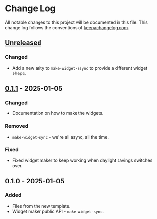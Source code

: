 # Change Log
All notable changes to this project will be documented in this file. This change log follows the conventions of [keepachangelog.com](http://keepachangelog.com/).

## [Unreleased]
### Changed
- Add a new arity to `make-widget-async` to provide a different widget shape.

## [0.1.1] - 2025-01-05
### Changed
- Documentation on how to make the widgets.

### Removed
- `make-widget-sync` - we're all async, all the time.

### Fixed
- Fixed widget maker to keep working when daylight savings switches over.

## 0.1.0 - 2025-01-05
### Added
- Files from the new template.
- Widget maker public API - `make-widget-sync`.

[Unreleased]: https://github.com/constacts/sample/compare/0.1.1...HEAD
[0.1.1]: https://github.com/constacts/sample/compare/0.1.0...0.1.1
